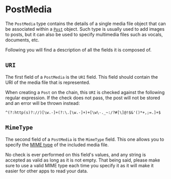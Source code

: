 # PostMedia
The `PostMedia` type contains the details of a single media file object that can be associated within a [`Post`](post.md) object. Such type is usually used to add images to posts, but it can also be used to specify multimedia files such as vocals, documents, etc. 

Following you will find a description of all the fields it is composed of. 

## `URI`
The first field of a `PostMedia` is the `URI` field. This field should contain the URI of the media file that is represented. 

When creating a `Post` on the chain, this `URI` is checked against the following regular expression. If the check does not pass, the post will not be stored and an error will be thrown instead: 

```phpregexp
^(?:http(s)?://)[\w.-]+(?:\.[\w.-]+)+[\w\-._~:/?#[\]@!$&'()*+,;=.]+$
```

## `MimeType`
The second field of a `PostMedia` is the `MimeType` field. This one allows you to specify the [MIME type](https://developer.mozilla.org/en-US/docs/Web/HTTP/Basics_of_HTTP/MIME_types) of the included media file. 

No check is ever performed on this field's values, and any string is accepted as valid as long as it is not empty. That being said, please make sure to use a valid MIME type each time you specify it as it will make it easier for other apps to read your data. 

